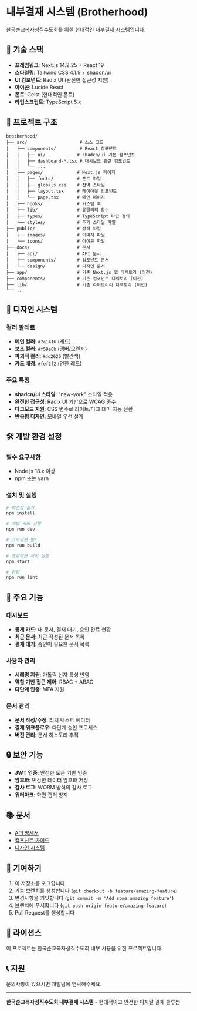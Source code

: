 # 내부결재 시스템 (Brotherhood)

한국순교복자성직수도회를 위한 현대적인 내부결재 시스템입니다.

## 🚀 기술 스택

- **프레임워크**: Next.js 14.2.25 + React 19
- **스타일링**: Tailwind CSS 4.1.9 + shadcn/ui
- **UI 컴포넌트**: Radix UI (완전한 접근성 지원)
- **아이콘**: Lucide React
- **폰트**: Geist (현대적인 폰트)
- **타입스크립트**: TypeScript 5.x

## 📁 프로젝트 구조

```
brotherhood/
├── src/                    # 소스 코드
│   ├── components/         # React 컴포넌트
│   │   ├── ui/            # shadcn/ui 기본 컴포넌트
│   │   ├── dashboard-*.tsx # 대시보드 관련 컴포넌트
│   │   └── ...
│   ├── pages/             # Next.js 페이지
│   │   ├── fonts/         # 폰트 파일
│   │   ├── globals.css    # 전역 스타일
│   │   ├── layout.tsx     # 레이아웃 컴포넌트
│   │   └── page.tsx       # 메인 페이지
│   ├── hooks/             # 커스텀 훅
│   ├── lib/               # 유틸리티 함수
│   ├── types/             # TypeScript 타입 정의
│   └── styles/            # 추가 스타일 파일
├── public/                # 정적 파일
│   ├── images/            # 이미지 파일
│   └── icons/             # 아이콘 파일
├── docs/                  # 문서
│   ├── api/               # API 문서
│   ├── components/        # 컴포넌트 문서
│   └── design/            # 디자인 문서
├── app/                   # 기존 Next.js 앱 디렉토리 (이전)
├── components/            # 기존 컴포넌트 디렉토리 (이전)
├── lib/                   # 기존 라이브러리 디렉토리 (이전)
└── ...
```

## 🎨 디자인 시스템

### 컬러 팔레트
- **메인 컬러**: `#7e1416` (레드)
- **보조 컬러**: `#f59e0b` (앰버/오렌지)
- **파괴적 컬러**: `#dc2626` (빨간색)
- **카드 배경**: `#fef2f2` (연한 레드)

### 주요 특징
- **shadcn/ui 스타일**: "new-york" 스타일 적용
- **완전한 접근성**: Radix UI 기반으로 WCAG 준수
- **다크모드 지원**: CSS 변수로 라이트/다크 테마 자동 전환
- **반응형 디자인**: 모바일 우선 설계

## 🛠️ 개발 환경 설정

### 필수 요구사항
- Node.js 18.x 이상
- npm 또는 yarn

### 설치 및 실행

```bash
# 의존성 설치
npm install

# 개발 서버 실행
npm run dev

# 프로덕션 빌드
npm run build

# 프로덕션 서버 실행
npm start

# 린팅
npm run lint
```

## 📱 주요 기능

### 대시보드
- **통계 카드**: 내 문서, 결재 대기, 승인 완료 현황
- **최근 문서**: 최근 작성된 문서 목록
- **결재 대기**: 승인이 필요한 문서 목록

### 사용자 관리
- **세례명 지원**: 가톨릭 신자 특성 반영
- **역할 기반 접근 제어**: RBAC + ABAC
- **다단계 인증**: MFA 지원

### 문서 관리
- **문서 작성/수정**: 리치 텍스트 에디터
- **결재 워크플로우**: 다단계 승인 프로세스
- **버전 관리**: 문서 히스토리 추적

## 🔒 보안 기능

- **JWT 인증**: 안전한 토큰 기반 인증
- **암호화**: 민감한 데이터 암호화 저장
- **감사 로그**: WORM 방식의 감사 로그
- **워터마크**: 화면 캡처 방지

## 📚 문서

- [API 명세서](docs/api/)
- [컴포넌트 가이드](docs/components/)
- [디자인 시스템](docs/design/)

## 🤝 기여하기

1. 이 저장소를 포크합니다
2. 기능 브랜치를 생성합니다 (`git checkout -b feature/amazing-feature`)
3. 변경사항을 커밋합니다 (`git commit -m 'Add some amazing feature'`)
4. 브랜치에 푸시합니다 (`git push origin feature/amazing-feature`)
5. Pull Request를 생성합니다

## 📄 라이선스

이 프로젝트는 한국순교복자성직수도회 내부 사용을 위한 프로젝트입니다.

## 📞 지원

문의사항이 있으시면 개발팀에 연락해주세요.

---

**한국순교복자성직수도회 내부결재 시스템** - 현대적이고 안전한 디지털 결재 솔루션